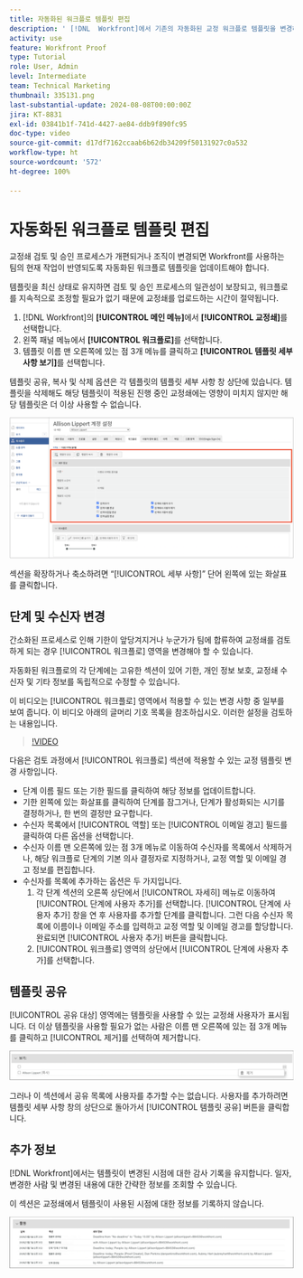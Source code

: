 ```yaml
---
title: 자동화된 워크플로 템플릿 편집
description: ' [!DNL  Workfront]에서 기존의 자동화된 교정 워크플로 템플릿을 변경하는 방법을 알아봅니다.'
activity: use
feature: Workfront Proof
type: Tutorial
role: User, Admin
level: Intermediate
team: Technical Marketing
thumbnail: 335131.png
last-substantial-update: 2024-08-08T00:00:00Z
jira: KT-8831
exl-id: 03841b1f-741d-4427-ae84-ddb9f890fc95
doc-type: video
source-git-commit: d17df7162ccaab6b62db34209f50131927c0a532
workflow-type: ht
source-wordcount: '572'
ht-degree: 100%

---
```


# 자동화된 워크플로 템플릿 편집

교정쇄 검토 및 승인 프로세스가 개편되거나 조직이 변경되면 Workfront를 사용하는 팀의 현재 작업이 반영되도록 자동화된 워크플로 템플릿을 업데이트해야 합니다.

템플릿을 최신 상태로 유지하면 검토 및 승인 프로세스의 일관성이 보장되고, 워크플로를 지속적으로 조정할 필요가 없기 때문에 교정쇄를 업로드하는 시간이 절약됩니다.

1. [!DNL Workfront]의 **[!UICONTROL 메인 메뉴]**&#x200B;에서 **[!UICONTROL 교정쇄]**&#x200B;를 선택합니다.
1. 왼쪽 패널 메뉴에서 **[!UICONTROL 워크플로]**&#x200B;를 선택합니다.
1. 템플릿 이름 맨 오른쪽에 있는 점 3개 메뉴를 클릭하고 **[!UICONTROL 템플릿 세부 사항 보기]**&#x200B;를 선택합니다.

템플릿 공유, 복사 및 삭제 옵션은 각 템플릿의 템플릿 세부 사항 창 상단에 있습니다. 템플릿을 삭제해도 해당 템플릿이 적용된 진행 중인 교정쇄에는 영향이 미치지 않지만 해당 템플릿은 더 이상 사용할 수 없습니다.

![템플릿 세부 사항 창](assets/proof-system-setup-edit-templates-details-area.png)


섹션을 확장하거나 축소하려면 “[!UICONTROL 세부 사항]” 단어 왼쪽에 있는 화살표를 클릭합니다.

## 단계 및 수신자 변경

간소화된 프로세스로 인해 기한이 앞당겨지거나 누군가가 팀에 합류하여 교정쇄를 검토하게 되는 경우 [!UICONTROL 워크플로] 영역을 변경해야 할 수 있습니다.

자동화된 워크플로의 각 단계에는 고유한 섹션이 있어 기한, 개인 정보 보호, 교정쇄 수신자 및 기타 정보를 독립적으로 수정할 수 있습니다.

이 비디오는 [!UICONTROL 워크플로] 영역에서 적용할 수 있는 변경 사항 중 일부를 보여 줍니다. 이 비디오 아래의 글머리 기호 목록을 참조하십시오. 이러한 설정을 검토하는 내용입니다.

>[!VIDEO](https://video.tv.adobe.com/v/335131/?quality=12&learn=on&enablevpops)

다음은 검토 과정에서 [!UICONTROL 워크플로] 섹션에 적용할 수 있는 교정 템플릿 변경 사항입니다.

* 단계 이름 필드 또는 기한 필드를 클릭하여 해당 정보를 업데이트합니다.
* 기한 왼쪽에 있는 화살표를 클릭하여 단계를 잠그거나, 단계가 활성화되는 시기를 결정하거나, 한 번의 결정만 요구합니다.
* 수신자 목록에서 [!UICONTROL 역할] 또는 [!UICONTROL 이메일 경고] 필드를 클릭하여 다른 옵션을 선택합니다.
* 수신자 이름 맨 오른쪽에 있는 점 3개 메뉴로 이동하여 수신자를 목록에서 삭제하거나, 해당 워크플로 단계의 기본 의사 결정자로 지정하거나, 교정 역할 및 이메일 경고 정보를 편집합니다.
* 수신자를 목록에 추가하는 옵션은 두 가지입니다.
   1. 각 단계 섹션의 오른쪽 상단에서 [!UICONTROL 자세히] 메뉴로 이동하여 [!UICONTROL 단계에 사용자 추가]를 선택합니다. [!UICONTROL 단계에 사용자 추가] 창을 연 후 사용자를 추가할 단계를 클릭합니다. 그런 다음 수신자 목록에 이름이나 이메일 주소를 입력하고 교정 역할 및 이메일 경고를 할당합니다. 완료되면 [!UICONTROL 사용자 추가] 버튼을 클릭합니다.
   1. [!UICONTROL 워크플로] 영역의 상단에서 [!UICONTROL 단계에 사용자 추가]를 선택합니다.

## 템플릿 공유

[!UICONTROL 공유 대상] 영역에는 템플릿을 사용할 수 있는 교정쇄 사용자가 표시됩니다. 더 이상 템플릿을 사용할 필요가 없는 사람은 이름 맨 오른쪽에 있는 점 3개 메뉴를 클릭하고 [!UICONTROL 제거]를 선택하여 제거합니다.

![[!UICONTROL 공유 대상] 목록](assets/proof-system-setups-edit-template-shared-with.png)

그러나 이 섹션에서 공유 목록에 사용자를 추가할 수는 없습니다. 사용자를 추가하려면 템플릿 세부 사항 창의 상단으로 돌아가서 [!UICONTROL 템플릿 공유] 버튼을 클릭합니다.

## 추가 정보

[!DNL Workfront]에서는 템플릿이 변경된 시점에 대한 감사 기록을 유지합니다. 일자, 변경한 사람 및 변경된 내용에 대한 간략한 정보를 조회할 수 있습니다.

이 섹션은 교정쇄에서 템플릿이 사용된 시점에 대한 정보를 기록하지 않습니다.

![교정 활동 목록](assets/proof-system-setups-edit-template-activity.png)
